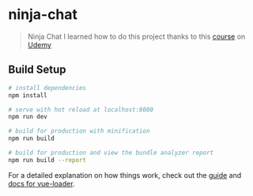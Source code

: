 # ninja-chat

> Ninja Chat
> I learned how to do this project thanks to this [course](https://www.udemy.com/course/build-web-apps-with-vuejs-firebase/) on [Udemy](https://www.udemy.com/)

## Build Setup

``` bash
# install dependencies
npm install

# serve with hot reload at localhost:8080
npm run dev

# build for production with minification
npm run build

# build for production and view the bundle analyzer report
npm run build --report
```

For a detailed explanation on how things work, check out the [guide](http://vuejs-templates.github.io/webpack/) and [docs for vue-loader](http://vuejs.github.io/vue-loader).
